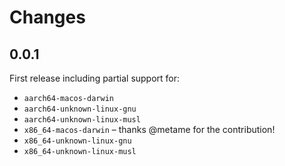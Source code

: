 # Changes

## 0.0.1

First release including partial support for:

* `aarch64-macos-darwin`
* `aarch64-unknown-linux-gnu`
* `aarch64-unknown-linux-musl`
* `x86_64-macos-darwin` – thanks @metame for the contribution!
* `x86_64-unknown-linux-gnu`
* `x86_64-unknown-linux-musl`
